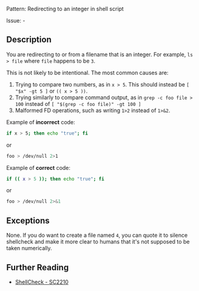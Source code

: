 Pattern: Redirecting to an integer in shell script

Issue: -

## Description

You are redirecting to or from a filename that is an integer. For example, `ls > file` where `file` happens to be `3`.

This is not likely to be intentional. The most common causes are:

1. Trying to compare two numbers, as in `x > 5`. This should instead be `[ "$x" -gt 5 ]` or `(( x > 5 ))`.
2. Trying similarly to compare command output, as in `grep -c foo file > 100` instead of `[ "$(grep -c foo file)" -gt 100 ]`
3. Malformed FD operations, such as writing `1>2` instead of `1>&2`.

Example of **incorrect** code:

```sh
if x > 5; then echo "true"; fi
```
or
```sh
foo > /dev/null 2>1
```

Example of **correct** code:

```sh
if (( x > 5 )); then echo "true"; fi
```
or
```sh
foo > /dev/null 2>&1
```
## Exceptions

None. If you do want to create a file named `4`, you can quote it to silence shellcheck and make it more clear to humans that it's not supposed to be taken numerically.

## Further Reading

* [ShellCheck - SC2210](https://github.com/koalaman/shellcheck/wiki/SC2210)
